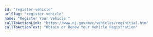 ```yaml
---
id: "register-vehicle"
urlSlug: "register-vehicle"
name: "Register Your Vehicle "
callToActionLink: "https://www.nj.gov/mvc/vehicles/reginitial.htm"
callToActionText: "Obtain or Renew Your Vehicle Registration"
---
```

